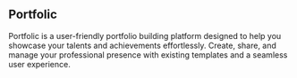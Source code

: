 ## Portfolic

Portfolic is a user-friendly portfolio building platform designed to help you showcase your talents and achievements effortlessly. Create, share, and manage your professional presence with existing templates and a seamless user experience.
